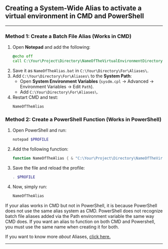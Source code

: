 ## **Creating a System-Wide Alias to activate a virtual environment in CMD and PowerShell**

---

### **Method 1: Create a Batch File Alias (Works in CMD)**

1. Open **Notepad** and add the following:
   ```bat
   @echo off
   call C:\Your\Project\Directory\NameOfTheVirtualEnvironmentDirectory\Scripts\activate
   ```
2. Save it as `NameOfTheAlias.bat` in `C:\Your\Directory\For\Aliases\`.
3. Add `C:\Your\Directory\For\Aliases\` to the **System Path**:
   - Open **System Environment Variables** (`sysdm.cpl` → Advanced → Environment Variables → Edit `Path`).
   - Add `C:\Your\Directory\For\Aliases\`.
4. Restart CMD and test:
   ```sh
   NameOfTheAlias
   ```

### **Method 2: Create a PowerShell Function (Works in PowerShell)**

1. Open PowerShell and run:
   ```powershell
   notepad $PROFILE
   ```
2. Add the following function:
   ```powershell
   function NameOfTheAlias { & "C:\Your\Project\Directory\NameOfTheVirtualEnvironmentDirectory\Scripts\Activate.ps1" }
   ```
3. Save the file and reload the profile:
   ```powershell
   . $PROFILE
   ```
4. Now, simply run:
   ```powershell
   NameOfTheAlias
   ```

If your alias works in CMD but not in PowerShell, it is because PowerShell does not use the same alias system as CMD. PowerShell does not recognize batch file aliases added via the Path environment variable the same way CMD does.
If you want an alias to function on both CMD and Powershell, you must use the same name when creating it for both.

If you want to know more *about* Aliases, [click here.]()

---
